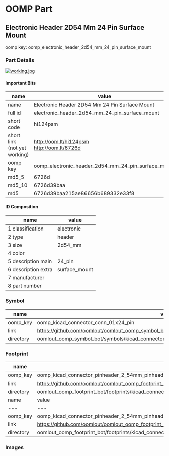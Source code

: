 # OOMP Part  
## Electronic Header 2D54 Mm 24 Pin Surface Mount  
  
oomp key: oomp_electronic_header_2d54_mm_24_pin_surface_mount  
  
### Part Details  
  
[![working.jpg](working_600.jpg)](working.jpg)  
  
#### Important Bits  
| name | value | 
| --- | --- | 
| name | Electronic Header 2D54 Mm 24 Pin Surface Mount | 
| full id | electronic_header_2d54_mm_24_pin_surface_mount | 
| short code | hi124psm | 
| short link<br>(not yet working) | http://oom.lt/hi124psm<br>http://oom.lt/6726d | 
| oomp key | oomp_electronic_header_2d54_mm_24_pin_surface_mount | 
| md5_5 | 6726d | 
| md5_10 | 6726d39baa | 
| md5 | 6726d39baa215ae86656b689332e33f8 | 
#### ID Composition  
| name | value | 
| --- | --- | 
| 1 classification | electronic | 
| 2 type | header | 
| 3 size | 2d54_mm | 
| 4 color |  | 
| 5 description main | 24_pin | 
| 6 description extra | surface_mount | 
| 7 manufacturer |  | 
| 8 part number |  | 
### Symbol  
| name | value | 
| --- | --- | 
| oomp_key | oomp_kicad_connector_conn_01x24_pin | 
| link | https://github.com/oomlout/oomlout_oomp_symbol_bot/tree/main/symbols/kicad_connector_conn_01x24_pin | 
| directory | oomlout_oomp_symbol_bot/symbols/kicad_connector_conn_01x24_pin//working/working.kicad_sym | 
### Footprint  
| name | value | 
| --- | --- | 
| oomp_key | oomp_kicad_connector_pinheader_2_54mm_pinheader_1x24_p2_54mm_vertical | 
| link | https://github.com/oomlout/oomlout_oomp_footprint_bot/tree/main/foootprntss/kicad_connector_pinheader_2_54mm_pinheader_1x24_p2_54mm_vertical | 
| directory | oomlout_oomp_footprint_bot/footprints/kicad_connector_pinheader_2_54mm_pinheader_1x24_p2_54mm_vertical//working/working.kicad_mod | 
| name | value | 
| --- | --- | 
| oomp_key | oomp_kicad_connector_pinheader_2_54mm_pinheader_1x24_p2_54mm_vertical_smd_pin | 
| link | https://github.com/oomlout/oomlout_oomp_footprint_bot/tree/main/foootprntss/kicad_connector_pinheader_2_54mm_pinheader_1x24_p2_54mm_vertical_smd_pin | 
| directory | oomlout_oomp_footprint_bot/footprints/kicad_connector_pinheader_2_54mm_pinheader_1x24_p2_54mm_vertical_smd_pin//working/working.kicad_mod | 
### Images  
